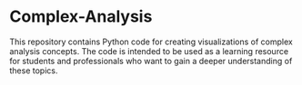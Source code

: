 # Complex-Analysis
This repository contains Python code for creating visualizations of complex analysis concepts. The code is intended to be used as a learning resource for students and professionals who want to gain a deeper understanding of these topics.
